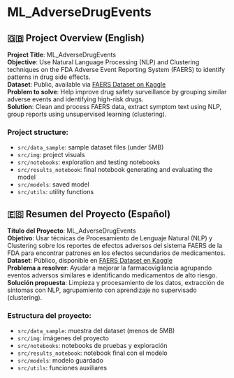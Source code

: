 
# ML_AdverseDrugEvents

## 🇬🇧 Project Overview (English)

**Project Title**: ML_AdverseDrugEvents  
**Objective**: Use Natural Language Processing (NLP) and Clustering techniques on the FDA Adverse Event Reporting System (FAERS) to identify patterns in drug side effects.  
**Dataset**: Public, available via [FAERS Dataset on Kaggle](https://www.kaggle.com/datasets/fda/adverse-pharmaceuticals-events)  
**Problem to solve**: Help improve drug safety surveillance by grouping similar adverse events and identifying high-risk drugs.  
**Solution**: Clean and process FAERS data, extract symptom text using NLP, group reports using unsupervised learning (clustering).  

### Project structure:
- `src/data_sample`: sample dataset files (under 5MB)
- `src/img`: project visuals
- `src/notebooks`: exploration and testing notebooks
- `src/results_notebook`: final notebook generating and evaluating the model
- `src/models`: saved model
- `src/utils`: utility functions


## 🇪🇸 Resumen del Proyecto (Español)

**Título del Proyecto**: ML_AdverseDrugEvents  
**Objetivo**: Usar técnicas de Procesamiento de Lenguaje Natural (NLP) y Clustering sobre los reportes de efectos adversos del sistema FAERS de la FDA para encontrar patrones en los efectos secundarios de medicamentos.  
**Dataset**: Público, disponible en [FAERS Dataset en Kaggle](https://www.kaggle.com/datasets/fda/adverse-pharmaceuticals-events)  
**Problema a resolver**: Ayudar a mejorar la farmacovigilancia agrupando eventos adversos similares e identificando medicamentos de alto riesgo.  
**Solución propuesta**: Limpieza y procesamiento de los datos, extracción de síntomas con NLP, agrupamiento con aprendizaje no supervisado (clustering).  

### Estructura del proyecto:
- `src/data_sample`: muestra del dataset (menos de 5MB)
- `src/img`: imágenes del proyecto
- `src/notebooks`: notebooks de pruebas y exploración
- `src/results_notebook`: notebook final con el modelo
- `src/models`: modelo guardado
- `src/utils`: funciones auxiliares
